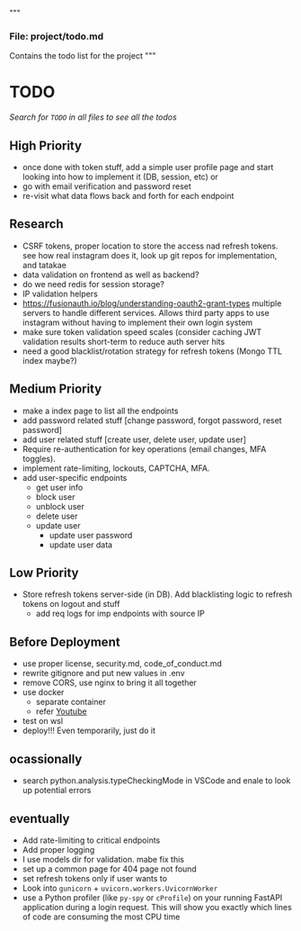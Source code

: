 """

### File: **project/todo.md**

Contains the todo list for the project
"""

# TODO

_Search for `TODO` in all files to see all the todos_

## High Priority

- once done with token stuff, add a simple user profile page and start looking into how to implement it (DB, session, etc)
  or
- go with email verification and password reset
- re-visit what data flows back and forth for each endpoint

## Research

- CSRF tokens, proper location to store the access nad refresh tokens. see how real instagram does it, look up git repos for implementation, and tatakae
- data validation on frontend as well as backend?
- do we need redis for session storage?
- IP validation helpers
- https://fusionauth.io/blog/understanding-oauth2-grant-types multiple servers to handle different services. Allows third party apps to use instagram without having to implement their own login system
- make sure token validation speed scales (consider caching JWT validation results short-term to reduce auth server hits
- need a good blacklist/rotation strategy for refresh tokens (Mongo TTL index maybe?)

## Medium Priority

- make a index page to list all the endpoints
- add password related stuff [change password, forgot password, reset password]
- add user related stuff [create user, delete user, update user]
- Require re-authentication for key operations (email changes, MFA toggles).
- implement rate-limiting, lockouts, CAPTCHA, MFA.
- add user-specific endpoints
  - get user info
  - block user
  - unblock user
  - delete user
  - update user
    - update user password
    - update user data

## Low Priority

- Store refresh tokens server-side (in DB). Add blacklisting logic to refresh tokens on logout and stuff
  - add req logs for imp endpoints with source IP

## Before Deployment

- use proper license, security.md, code_of_conduct.md
- rewrite gitignore and put new values in .env
- remove CORS, use nginx to bring it all together
- use docker
  - separate container
  - refer [Youtube](youtube.com/watch?v=DQdB7wFEygo)
- test on wsl
- deploy!!! Even temporarily, just do it

## ocassionally

- search python.analysis.typeCheckingMode in VSCode and enale to look up potential errors

## eventually

- Add rate-limiting to critical endpoints
- Add proper logging
- I use models dir for validation. mabe fix this
- set up a common page for 404 page not found
- set refresh tokens only if user wants to
- Look into `gunicorn` + `uvicorn.workers.UvicornWorker`
- use a Python profiler (like `py-spy` or `cProfile`) on your running FastAPI application during a login request. This will show you exactly which lines of code are consuming the most CPU time
